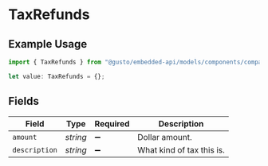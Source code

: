 # TaxRefunds

## Example Usage

```typescript
import { TaxRefunds } from "@gusto/embedded-api/models/components/companysuspension.js";

let value: TaxRefunds = {};
```

## Fields

| Field                     | Type                      | Required                  | Description               |
| ------------------------- | ------------------------- | ------------------------- | ------------------------- |
| `amount`                  | *string*                  | :heavy_minus_sign:        | Dollar amount.            |
| `description`             | *string*                  | :heavy_minus_sign:        | What kind of tax this is. |